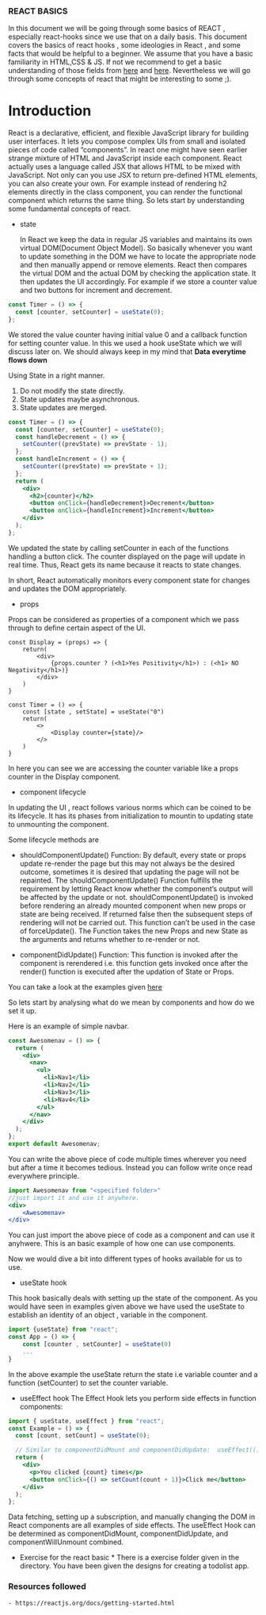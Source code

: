 ### REACT BASICS

In this document we will be going through some basics of REACT , especially react-hooks since we use that on a daily basis. This document covers the basics of react hooks , some ideologies in React , and some facts that would be helpful to a beginner.
We assume that you have a basic familiarity in HTML,CSS & JS.
If not we recommend to get a basic understanding of those fields from
[here](https://www.youtube.com/watch?v=hdI2bqOjy3c) and [here](https://www.youtube.com/watch?v=UB1O30fR-EE&list=PLillGF-RfqbZTASqIqdvm1R5mLrQq79CU).
Nevertheless we will go through some concepts of react that might be interesting to some ;).

# Introduction

React is a declarative, efficient, and flexible JavaScript library for building user interfaces. It lets you compose complex UIs from small and isolated pieces of code called “components”.
In react one might have seen earlier strange mixture of HTML and JavaScript inside each component. React actually uses a language called JSX that allows HTML to be mixed with JavaScript.
Not only can you use JSX to return pre-defined HTML elements, you can also create your own. For example instead of rendering h2 elements directly in the class component, you can render the functional component which returns the same thing.
So lets start by understanding some fundamental concepts of react.

- state
  
  In React we keep the data in regular JS variables and maintains its own virtual DOM(Document Object Model). So basically whenever you want to update something in the DOM we have to locate the appropriate node and then manually append or remove elements. React then compares the virtual DOM and the actual DOM by checking the application state. It then updates the UI accordingly.
  For example if we store a counter value and two buttons for increment and decrement.

```jsx
const Timer = () => {
  const [counter, setCounter] = useState(0);
};
```

We stored the value counter having initial value 0 and a callback function for setting counter value. In this we used a hook useState which we will discuss later on. We should always keep in my mind that **Data everytime flows down**

Using State in a right manner.

1. Do not modify the state directly.
2. State updates maybe asynchronous.
3. State updates are merged.

```jsx
const Timer = () => {
  const [counter, setCounter] = useState(0);
  const handleDecrement = () => {
    setCounter((prevState) => prevState - 1);
  };
  const handleIncrement = () => {
    setCounter((prevState) => prevState + 1);
  };
  return (
    <div>
      <h2>{counter}</h2>
      <button onClick={handleDecrement}>Decrement</button>
      <button onClick={handleIncrement}>Increment</button>
    </div>
  );
};
```

We updated the state by calling setCounter in each of the functions handling a button click. The counter displayed on the page will update in real time. Thus, React gets its name because it reacts to state changes.

In short, React automatically monitors every component state for changes and updates the DOM appropriately.

- props
  
Props can be considered as properties of a component which we pass through to define certain aspect of the UI.

```JSX
const Display = (props) => {
    return(
        <div>
            {props.counter ? (<h1>Yes Positivity</h1>) : (<h1> NO Negativity</h1>)}
        </div>
    )
}

const Timer = () => {
    const [state , setState] = useState("0")
    return(
        <>
            <Display counter={state}/>
        </>
    )
}
```

In here you can see we are accessing the counter variable like a props counter in the Display component.

- component lifecycle

In updating the UI , react follows various norms which can be coined to be its lifecycle.
It has its phases from initialization to mountin to updating state to unmounting the component.

Some lifecycle methods are

- shouldComponentUpdate() Function: 
By default, every state or props update re-render the page but this may not always be the desired outcome, sometimes it is desired that updating the page will not be repainted. The shouldComponentUpdate() Function fulfills the requirement by letting React know whether the component’s output will be affected by the update or not. shouldComponentUpdate() is invoked before rendering an already mounted component when new props or state are being received. If returned false then the subsequent steps of rendering will not be carried out. This function can’t be used in the case of forceUpdate(). The Function takes the new Props and new State as the arguments and returns whether to re-render or not.

- componentDidUpdate() Function: 
This function is invoked after the component is rerendered i.e. this function gets invoked once after the render() function is executed after the updation of State or Props.

You can take a look at the examples given [here](https://reactjs.org/docs/state-and-lifecycle.html)

So lets start by analysing what do we mean by components and how do we set it up.

Here is an example of simple navbar.

```jsx
const Awesomenav = () => {
  return (
    <div>
      <nav>
        <ul>
          <li>Nav1</li>
          <li>Nav2</li>
          <li>Nav3</li>
          <li>Nav4</li>
        </ul>
      </nav>
    </div>
  );
};
export default Awesomenav;
```

You can write the above piece of code multiple times wherever you need but after a time it becomes tedious.
Instead you can follow write once read everywhere principle.

```jsx
import Awesomenav from "<specified folder>"
//just import it and use it anywhere.
<div>
    <Awesomenav>
</div>
```

You can just import the above piece of code as a component and can use it anyhwere.
This is an basic example of how one can use components.

Now we would dive a bit into different types of hooks available for us to use.

- useState hook

This hook basically deals with setting up the state of the component. As you would have seen in examples given above we have used the useState to establish an identity of an object , variable in the component.

```jsx
import {useState} from "react";
const App = () => {
    const [counter , setCounter] = useState(0)
    ...
}
```

In the above example the useState return the state i.e variable counter and a function (setCounter) to set the counter variable.

- useEffect hook
  The Effect Hook lets you perform side effects in function components:

```jsx
import { useState, useEffect } from "react";
const Example = () => {
  const [count, setCount] = useState(0);

  // Similar to componentDidMount and componentDidUpdate:  useEffect(() => {    // Update the document title using the browser API    document.title = `You clicked ${count} times`;  });
  return (
    <div>
      <p>You clicked {count} times</p>
      <button onClick={() => setCount(count + 1)}>Click me</button>
    </div>
  );
};
```

Data fetching, setting up a subscription, and manually changing the DOM in React components are all examples of side effects.
The useEffect Hook can be determined as componentDidMount, componentDidUpdate, and componentWillUnmount combined.

- Exercise for the react basic \*
  There is a exercise folder given in the directory. You have been given the designs for creating a todolist app.

### Resources followed
    - https://reactjs.org/docs/getting-started.html
